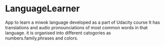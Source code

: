 # LanguageLearner
App to learn a miwok language developed as a part of Udacity course
It has translations and audio pronounciations of most common words in that language.
it is organised into different catogories as numbers.family,phrases and colors.
